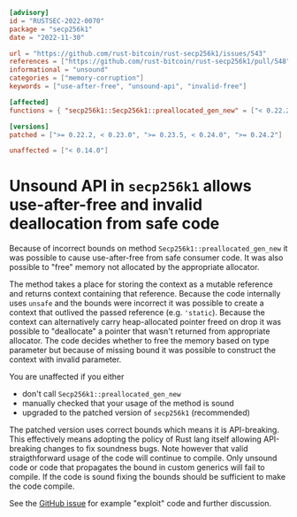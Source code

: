 ```toml
[advisory]
id = "RUSTSEC-2022-0070"
package = "secp256k1"
date = "2022-11-30"

url = "https://github.com/rust-bitcoin/rust-secp256k1/issues/543"
references = ["https://github.com/rust-bitcoin/rust-secp256k1/pull/548"]
informational = "unsound"
categories = ["memory-corruption"]
keywords = ["use-after-free", "unsound-api", "invalid-free"]

[affected]
functions = { "secp256k1::Secp256k1::preallocated_gen_new" = ["< 0.22.2", ">= 0.23.0, < 0.23.5", ">= 0.24.0, < 0.24.2"] }

[versions]
patched = [">= 0.22.2, < 0.23.0", ">= 0.23.5, < 0.24.0", ">= 0.24.2"]

unaffected = ["< 0.14.0"]
```

# Unsound API in `secp256k1` allows use-after-free and invalid deallocation from safe code

Because of incorrect bounds on method `Secp256k1::preallocated_gen_new` it was possible to cause use-after-free from safe consumer code. It was also possible to "free" memory not allocated by the appropriate allocator.

The method takes a place for storing the context as a mutable reference and returns context containing that reference. Because the code internally uses `unsafe` and the bounds were incorrect it was possible to create a context that outlived the passed reference (e.g. `'static`). Because the context can alternatively carry heap-allocated pointer freed on drop it was possible to "deallocate" a pointer that wasn't returned from appropriate allocator. The code decides whether to free the memory based on type parameter but because of missing bound it was possible to construct the context with invalid parameter.

You are unaffected if you either

* don't call `Secp256k1::preallocated_gen_new`
* manually checked that your usage of the method is sound
* upgraded to the patched version of `secp256k1` (recommended)

The patched version uses correct bounds which means it is API-breaking. This effectively means adopting the policy of Rust lang itself allowing API-breaking changes to fix soundness bugs. Note however that valid straigthforward usage of the code will continue to compile. Only unsound code or code that propagates the bound in custom generics will fail to compile. If the code is sound fixing the bounds should be sufficient to make the code compile.

See the [GitHub issue](https://github.com/rust-bitcoin/rust-secp256k1/issues/543) for example "exploit" code and further discussion.
